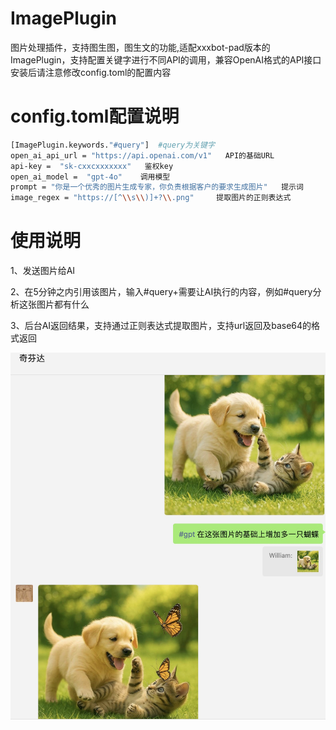 # ImagePlugin
图片处理插件，支持图生图，图生文的功能,适配xxxbot-pad版本的ImagePlugin，支持配置关键字进行不同API的调用，兼容OpenAI格式的API接口
安装后请注意修改config.toml的配置内容

# config.toml配置说明

```bash
[ImagePlugin.keywords."#query"]  #query为关键字
open_ai_api_url = "https://api.openai.com/v1"   API的基础URL
api-key =  "sk-cxxcxxxxxxx"   鉴权key
open_ai_model =  "gpt-4o"    调用模型
prompt = "你是一个优秀的图片生成专家，你负责根据客户的要求生成图片"   提示词
image_regex = "https://[^\\s\\)]+?\\.png"     提取图片的正则表达式
```

# 使用说明

1、发送图片给AI

2、在5分钟之内引用该图片，输入#query+需要让AI执行的内容，例如#query分析这张图片都有什么

3、后台AI返回结果，支持通过正则表达式提取图片，支持url返回及base64的格式返回

<div align="center">
<img width="700" src="./doc/1747026553701.jpg">
</div>
